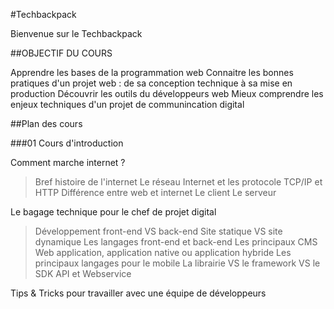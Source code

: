 
#Techbackpack

Bienvenue sur le Techbackpack

##OBJECTIF DU COURS

Apprendre les bases de la programmation web 
Connaitre les bonnes pratiques d'un projet web : de sa conception technique à sa mise en production
Découvrir les outils du développeurs web
Mieux comprendre les enjeux techniques d'un projet de communincation digital

##Plan des cours

###01 Cours d'introduction

Comment marche internet ?
> Bref histoire de l'internet
> Le réseau Internet et les protocole TCP/IP et HTTP
> Différence entre web et internet 
> Le client
> Le serveur

Le bagage technique pour le chef de projet digital
> Développement front-end VS back-end 
> Site statique VS site dynamique 
> Les langages front-end et back-end 
> Les principaux CMS
> Web application, application native ou application hybride 
> Les principaux langages pour le mobile 
> La librairie VS le framework VS le SDK 
> API et Webservice 

Tips & Tricks pour travailler avec une équipe de développeurs

